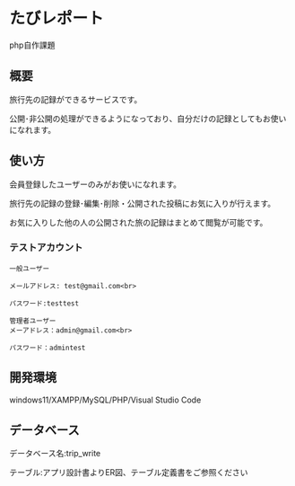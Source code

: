 # たびレポート

php自作課題

## 概要

旅行先の記録ができるサービスです。

公開･非公開の処理ができるようになっており、自分だけの記録としてもお使いになれます。



## 使い方

会員登録したユーザーのみがお使いになれます。

旅行先の記録の登録･編集･削除・公開された投稿にお気に入りが行えます。

お気に入りした他の人の公開された旅の記録はまとめて閲覧が可能です。</br>


### テストアカウント
    一般ユーザー

    メールアドレス: test@gmail.com<br>
    
    パスワード:testtest
    
    管理者ユーザー
    メーアドレス：admin@gmail.com<br>
    
    パスワード：admintest

## 開発環境

windows11/XAMPP/MySQL/PHP/Visual Studio Code



## データベース

データベース名:trip_write

テーブル:アプリ設計書よりER図、テーブル定義書をご参照ください


